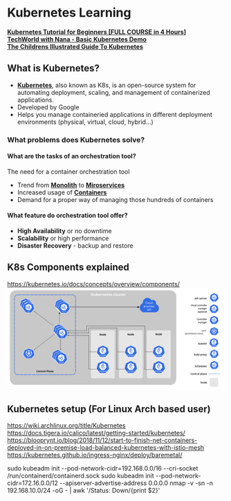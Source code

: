 # Kubernetes Learning

[**Kubernetes Tutorial for Beginners [FULL COURSE in 4 Hours]**](https://www.youtube.com/watch?v=X48VuDVv0do&t=490s&ab_channel=TechWorldwithNana)\
[**TechWorld with Nana - Basic Kubernetes Demo**](https://gitlab.com/nanuchi/youtube-tutorial-series/-/tree/master)\
[**The Childrens Illustrated Guide To Kubernetes**](https://www.cncf.io/phippy/the-childrens-illustrated-guide-to-kubernetes/)

## What is Kubernetes?

- [**Kubernetes**](https://kubernetes.io/), also known as K8s, is an open-source system for automating deployment, scaling, and management of containerized applications.
- Developed by Google
- Helps you manage containeried applications in different deployment environments (physical, virtual, cloud, hybrid...)

### What problems does Kubernetes solve?

#### What are the tasks of an orchestration tool?

The need for a container orchestration tool

- Trend from [**Monolith**](https://microservices.io/patterns/monolithic.html) to [**Miroservices**](https://microservices.io/)
- Increased usage of [**Containers**](https://www.docker.com/resources/what-container/)
- Demand for a proper way of managing those hundreds of containers

#### What feature do orchestration tool offer?

- **High Availability** or no downtime
- **Scalability** or high performance
- **Disaster Recovery** - backup and restore

## K8s Components explained

https://kubernetes.io/docs/concepts/overview/components/
![components](components.png)

## Kubernetes setup (For Linux Arch based user)

https://wiki.archlinux.org/title/Kubernetes \
https://docs.tigera.io/calico/latest/getting-started/kubernetes/ \
https://blooprynt.io/blog/2018/11/12/start-to-finish-net-containers-deployed-in-on-premise-load-balanced-kubernetes-with-istio-mesh
https://kubernetes.github.io/ingress-nginx/deploy/baremetal/

sudo kubeadm init --pod-network-cidr=192.168.0.0/16 --cri-socket /run/containerd/containerd.sock
sudo kubeadm init --pod-network-cidr=172.16.0.0/12 --apiserver-advertise-address 0.0.0.0
nmap -v -sn -n 192.168.10.0/24 -oG - | awk '/Status: Down/{print $2}'
